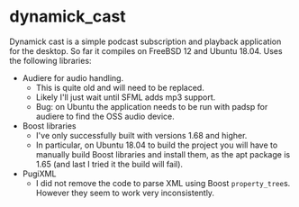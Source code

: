 # dynamick_cast
Dynamick cast is a simple podcast subscription and playback application for the desktop. So far it compiles on FreeBSD 12 and Ubuntu 18.04. Uses the following libraries:

+ Audiere for audio handling.
    - This is quite old and will need to be replaced.
    - Likely I'll just wait until SFML adds mp3 support.
    - Bug: on Ubuntu the application needs to be run with padsp for audiere to find the OSS audio device.
+ Boost libraries
    - I've only successfully built with versions 1.68 and higher.
    - In particular, on Ubuntu 18.04 to build the project you will have to manually build Boost libraries and install them, as the apt package is 1.65 (and last I tried it the build will fail).
+ PugiXML
    - I did not remove the code to parse XML using Boost `property_tree`s. However they seem to work very inconsistently.
